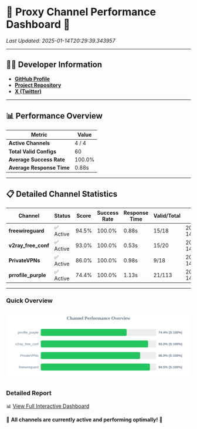 # 🌟 Proxy Channel Performance Dashboard 🌟

_Last Updated: 2025-01-14T20:29:39.343957_

---

## 👩‍💻 Developer Information

- **[GitHub Profile](https://github.com/4n0nymou3)**  
- **[Project Repository](https://github.com/4n0nymou3/multi-proxy-config-fetcher)**  
- **[X (Twitter)](https://x.com/4n0nymou3)**  

---

## 📊 Performance Overview

| Metric                | Value       |
|-----------------------|-------------|
| **Active Channels**   | 4 / 4       |
| **Total Valid Configs** | 60          |
| **Average Success Rate** | 100.0%      |
| **Average Response Time** | 0.88s       |

---

## 📋 Detailed Channel Statistics

| Channel          | Status     | Score  | Success Rate | Response Time | Valid/Total | Last Success               |
|------------------|------------|--------|--------------|---------------|-------------|----------------------------|
| **freewireguard**  | ✅ Active  | 94.5%  | 100.0% | 0.88s         | 15/18       | 2025-01-14T20:29:39.341977 |
| **v2ray_free_conf**  | ✅ Active  | 93.0%  | 100.0% | 0.53s         | 15/20       | 2025-01-14T20:29:37.410437 |
| **PrivateVPNs**  | ✅ Active  | 86.0%  | 100.0% | 0.98s         | 9/18       | 2025-01-14T20:29:38.431412 |
| **prrofile_purple**  | ✅ Active  | 74.4%  | 100.0% | 1.13s         | 21/113       | 2025-01-14T20:29:36.761330 |

---

### Quick Overview
<div align="center">
  <a href="https://raw.githubusercontent.com/nullluser/NullRepo/refs/heads/main/assets/channel_stats_chart.svg">
    <img src="https://raw.githubusercontent.com/nullluser/NullRepo/refs/heads/main/assets/channel_stats_chart.svg" alt="Source Performance Statistics" width="800">
  </a>
</div>

### Detailed Report
📊 [View Full Interactive Dashboard](https://htmlpreview.github.io/?https://github.com/nullluser/NullRepo/blob/main/assets/performance_report.html)

🎉 **All channels are currently active and performing optimally!** 🎉
